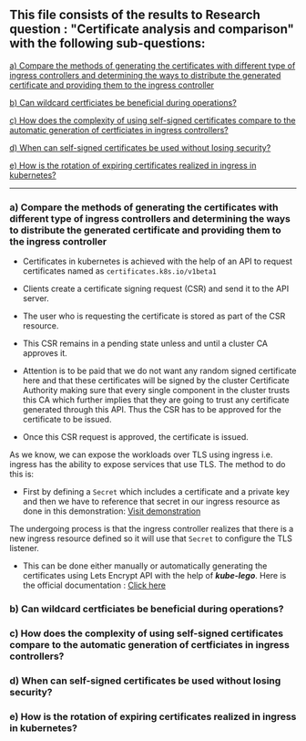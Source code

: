 ## This file consists of the results to Research question : "Certificate analysis and comparison" with the following sub-questions:

<a href="https://github.com/dikshita-git/RP_Ingress_security-IPv4_and_IPv6/blob/main/K3s/Chapters/Results/3.2_Certificate_analysis_and_comparison.md#a-compare-the-methods-of-generating-the-certificates-with-different-type-of-ingress-controllers-and-determining-the-ways-to-distribute-the-generated-certificate-and-providing-them-to-the-ingress-controller">a) Compare the methods of generating the certificates with different type of ingress controllers and determining the ways to distribute the generated certificate and providing them to the ingress controller</a>

<a href="">b) Can wildcard certficiates be beneficial during operations?</a>

<a href="">c) How does the complexity of using self-signed certificates compare to the automatic generation of certficiates in ingress controllers?</a>
  
<a href="">d) When can self-signed certificates be used without losing security?</a>
  
<a href="">e) How is the rotation of expiring certificates realized in ingress in kubernetes?</a>


------------------------------------------------------------------------------------------------------

### a) Compare the methods of generating the certificates with different type of ingress controllers and determining the ways to distribute the generated certificate and providing them to the ingress controller


* Certificates in kubernetes is achieved with the help of an API to request certificates named as <code>certificates.k8s.io/v1beta1</code>

* Clients create a certificate signing request (CSR) and send it to the API server.

* The user who is requesting the certificate is stored as part of the CSR resource.

* This CSR remains in a pending state unless and until a cluster CA approves it.

 - Attention is to be paid that we do not want any random signed certificate here and that these certificates will be signed by the cluster Certificate Authority making sure that every single component in the cluster trusts this CA which further implies that they are going to trust any certificate generated through this API. Thus the CSR has to be approved for the certificate to be issued.

* Once this CSR request is approved, the certificate is issued.

As we know, we can expose the workloads over TLS using ingress i.e. ingress has the ability to expose services that use TLS. The method to do this is:

* First by defining a <code>Secret</code> which includes a certificate and a private key and then we have to reference that secret in our ingress resource as done in this demonstration: <a href="https://github.com/dikshita-git/RP_Ingress_security-IPv4_and_IPv6/tree/main/K3s/Demo/Certificate_with_k3s%2BHaProxy/credentials">Visit demonstration</a>

The undergoing process is that the ingress controller realizes that there is a new ingress resource defined so it will use that <code>Secret</code> to configure the TLS listener.

* This can be done either manually or automatically generating the certificates using Lets Encrypt API with the help of ***kube-lego***. Here is the official documentation : <a href="https://www.jetstack.io/open-source/kube-lego/">Click here</a>


### b) Can wildcard certficiates be beneficial during operations?

### c) How does the complexity of using self-signed certificates compare to the automatic generation of certficiates in ingress controllers?

### d) When can self-signed certificates be used without losing security?

### e) How is the rotation of expiring certificates realized in ingress in kubernetes?

